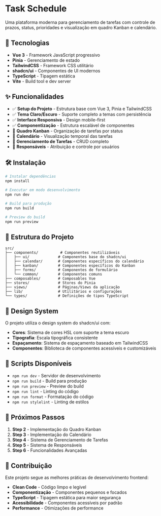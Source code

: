# Task Schedule

Uma plataforma moderna para gerenciamento de tarefas com controle de prazos, status, prioridades e visualização em quadro Kanban e calendário.

## 🚀 Tecnologias

- **Vue 3** - Framework JavaScript progressivo
- **Pinia** - Gerenciamento de estado
- **TailwindCSS** - Framework CSS utilitário
- **shadcn/ui** - Componentes de UI modernos
- **TypeScript** - Tipagem estática
- **Vite** - Build tool e dev server

## ✨ Funcionalidades

- ✅ **Setup do Projeto** - Estrutura base com Vue 3, Pinia e TailwindCSS
- ✅ **Tema Claro/Escuro** - Suporte completo a temas com persistência
- ✅ **Interface Responsiva** - Design mobile-first
- ✅ **Componentização** - Estrutura escalável de componentes
- 🔄 **Quadro Kanban** - Organização de tarefas por status
- 🔄 **Calendário** - Visualização temporal das tarefas
- 🔄 **Gerenciamento de Tarefas** - CRUD completo
- 🔄 **Responsáveis** - Atribuição e controle por usuários

## 🛠️ Instalação

```bash
# Instalar dependências
npm install

# Executar em modo desenvolvimento
npm run dev

# Build para produção
npm run build

# Preview do build
npm run preview
```

## 📁 Estrutura do Projeto

```
src/
├── components/          # Componentes reutilizáveis
│   ├── ui/             # Componentes base do shadcn/ui
│   ├── calendar/       # Componentes específicos do calendário
│   ├── kanban/         # Componentes específicos do Kanban
│   ├── forms/          # Componentes de formulário
│   └── common/         # Componentes comuns
├── composables/        # Composables Vue
├── stores/             # Stores do Pinia
├── views/              # Páginas/Views da aplicação
├── lib/                # Utilitários e configurações
└── types/              # Definições de tipos TypeScript
```

## 🎨 Design System

O projeto utiliza o design system do shadcn/ui com:

- **Cores**: Sistema de cores HSL com suporte a tema escuro
- **Tipografia**: Escala tipográfica consistente
- **Espaçamento**: Sistema de espaçamento baseado em TailwindCSS
- **Componentes**: Biblioteca de componentes acessíveis e customizáveis

## 🔧 Scripts Disponíveis

- `npm run dev` - Servidor de desenvolvimento
- `npm run build` - Build para produção
- `npm run preview` - Preview do build
- `npm run lint` - Linting do código
- `npm run format` - Formatação do código
- `npm run stylelint` - Linting de estilos

## 📝 Próximos Passos

1. **Step 2** - Implementação do Quadro Kanban
2. **Step 3** - Implementação do Calendário
3. **Step 4** - Sistema de Gerenciamento de Tarefas
4. **Step 5** - Sistema de Responsáveis
5. **Step 6** - Funcionalidades Avançadas

## 🤝 Contribuição

Este projeto segue as melhores práticas de desenvolvimento frontend:

- **Clean Code** - Código limpo e legível
- **Componentização** - Componentes pequenos e focados
- **TypeScript** - Tipagem estática para maior segurança
- **Acessibilidade** - Componentes acessíveis por padrão
- **Performance** - Otimizações de performance
